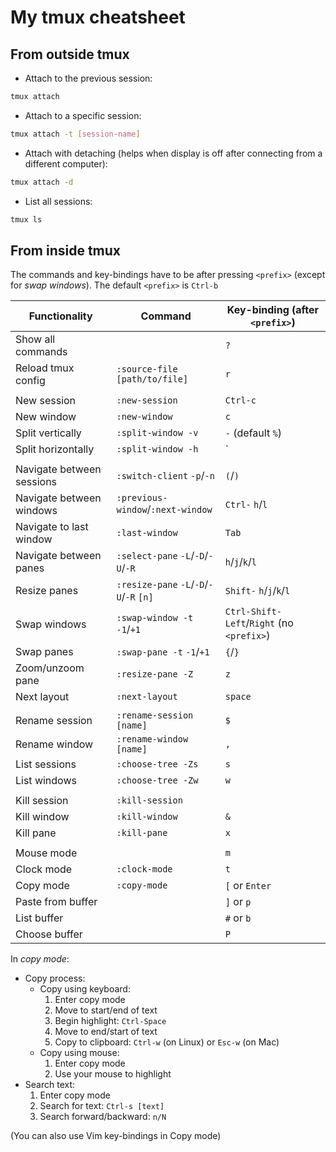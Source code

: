# My tmux cheatsheet

## From outside tmux

- Attach to the previous session:
```bash
tmux attach
```
- Attach to a specific session:
```bash
tmux attach -t [session-name]
```
- Attach with detaching (helps when display is off after connecting from a different computer):
```bash
tmux attach -d
```
- List all sessions:
```bash
tmux ls
```

## From inside tmux

The commands and key-bindings have to be after pressing `<prefix>` (except for *swap windows*). The default `<prefix>` is `Ctrl-b`

| Functionality             | Command                                  | Key-binding (after `<prefix>`)               |
|---------------------------|------------------------------------------|----------------------------------------------|
| Show all commands         |                                          | `?`                                          |
| Reload tmux config        | `:source-file [path/to/file]`            | `r`                                          |
|                           |                                          |                                              |
| New session               | `:new-session`                           | `Ctrl-c`                                     |
| New window                | `:new-window`                            | `c`                                          |
| Split vertically          | `:split-window -v`                       | `-` (default `%`)                            |
| Split horizontally        | `:split-window -h`                       | `|` or `_` (default `"`)                     |
|                           |                                          |                                              |
| Navigate between sessions | `:switch-client` `-p`/`-n`               | `(`/`)`                                      |
| Navigate between windows  | `:previous-window`/`:next-window`        | `Ctrl-` `h`/`l`                              |
| Navigate to last window   | `:last-window`                           | `Tab`                                        |
| Navigate between panes    | `:select-pane` `-L`/`-D`/`-U`/`-R`       | `h`/`j`/`k`/`l`                              |
| Resize panes              | `:resize-pane` `-L`/`-D`/`-U`/`-R` `[n]` | `Shift-` `h`/`j`/`k`/`l`                     |
| Swap windows              | `:swap-window -t` `-1`/`+1`              | `Ctrl-Shift-` `Left`/`Right` (no `<prefix>`) |
| Swap panes                | `:swap-pane -t` `-1`/`+1`                | `{`/`}`                                      |
| Zoom/unzoom pane          | `:resize-pane -Z`                        | `z`                                          |
| Next layout               | `:next-layout`                           | `space`                                      |
|                           |                                          |                                              |
| Rename session            | `:rename-session [name]`                 | `$`                                          |
| Rename window             | `:rename-window [name]`                  | `,`                                          |
| List sessions             | `:choose-tree -Zs`                       | `s`                                          |
| List windows              | `:choose-tree -Zw`                       | `w`                                          |
|                           |                                          |                                              |
| Kill session              | `:kill-session`                          |                                              |
| Kill window               | `:kill-window`                           | `&`                                          |
| Kill pane                 | `:kill-pane`                             | `x`                                          |
|                           |                                          |                                              |
| Mouse mode                |                                          | `m`                                          |
| Clock mode                | `:clock-mode`                            | `t`                                          |
| Copy mode                 | `:copy-mode`                             | `[` or `Enter`                               |
| Paste from buffer         |                                          | `]` or `p`                                   |
| List buffer               |                                          | `#` or `b`                                   |
| Choose buffer             |                                          | `P`                                          |


In *copy mode*:
- Copy process:
    - Copy using keyboard:
        1. Enter copy mode
        2. Move to start/end of text
        3. Begin highlight:   `Ctrl-Space`
        4. Move to end/start of text
        5. Copy to clipboard: `Ctrl-w` (on Linux) or `Esc-w` (on Mac)
    - Copy using mouse:
        1. Enter copy mode
        2. Use your mouse to highlight
- Search text:
    1. Enter copy mode
    2. Search for text: `Ctrl-s [text]`
    3. Search forward/backward: `n/N`

(You can also use Vim key-bindings in Copy mode)

